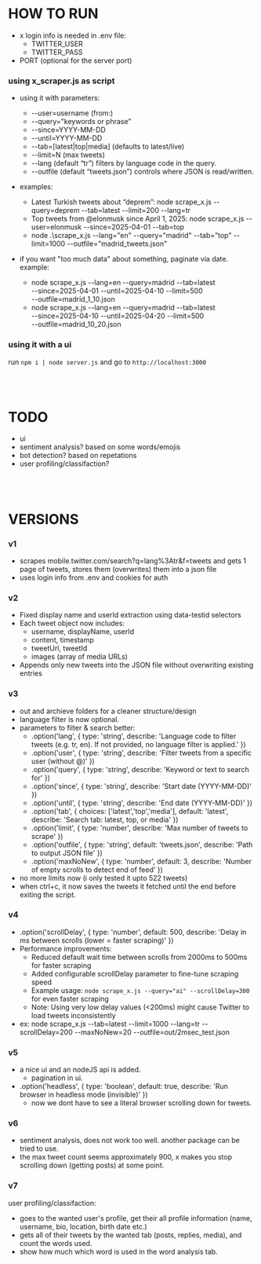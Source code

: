 # HOW TO RUN
* x login info is needed in .env file: 
  * TWITTER_USER
  * TWITTER_PASS
* PORT (optional for the server port)

### using x_scraper.js as script

* using it with parameters:
  * --user=username (from:)
  * --query="keywords or phrase"
  * --since=YYYY-MM-DD
  * --until=YYYY-MM-DD
  * --tab=[latest|top|media] (defaults to latest/live)
  * --limit=N (max tweets)
  * --lang (default “tr”) filters by language code in the query.
  * --outfile (default “tweets.json”) controls where JSON is read/written.

* examples:
  * Latest Turkish tweets about “deprem”: node scrape_x.js --query=deprem --tab=latest --limit=200 --lang=tr
  * Top tweets from @elonmusk since April 1, 2025: node scrape_x.js --user=elonmusk --since=2025-04-01 --tab=top
  * node .\scrape_x.js --lang="en" --query="madrid" --tab="top" --limit=1000 --outfile="madrid_tweets.json"

* if you want "too much data" about something, paginate via date. example: 
  * node scrape_x.js --lang=en --query=madrid --tab=latest \
  --since=2025-04-01 --until=2025-04-10 --limit=500 \
  --outfile=madrid_1_10.json
  * node scrape_x.js --lang=en --query=madrid --tab=latest \
  --since=2025-04-10 --until=2025-04-20 --limit=500 \
  --outfile=madrid_10_20.json

### using it with a ui

run ``npm i | node server.js`` and go to ``http://localhost:3000``

<br><br>

# TODO

* ui
* sentiment analysis? based on some words/emojis
* bot detection? based on repetations
* user profiling/classifaction?

<br><br> 

# VERSIONS

### v1

* scrapes mobile.twitter.com/search?q=lang%3Atr&f=tweets and gets 1 page of tweets, stores them (overwrites) them into a json file
* uses login info from .env and cookies for auth

### v2

- Fixed display name and userId extraction using data-testid selectors
- Each tweet object now includes:
  - username, displayName, userId
  - content, timestamp
  - tweetUrl, tweetId
  - images (array of media URLs)
- Appends only new tweets into the JSON file without overwriting existing entries

### v3

* out and archieve folders for a cleaner structure/design
* language filter is now optional.
* parameters to filter & search better:
  * .option('lang', { type: 'string', describe: 'Language code to filter tweets (e.g. tr, en). If not provided, no language filter is applied.' })
  * .option('user', { type: 'string', describe: 'Filter tweets from a specific user (without @)' })
  * .option('query', { type: 'string', describe: 'Keyword or text to search for' })
  * .option('since', { type: 'string', describe: 'Start date (YYYY-MM-DD)' })
  * .option('until', { type: 'string', describe: 'End date (YYYY-MM-DD)' })
  * .option('tab', { choices: ['latest','top','media'], default: 'latest', describe: 'Search tab: latest, top, or media' })
  * .option('limit', { type: 'number', describe: 'Max number of tweets to scrape' })
  * .option('outfile', { type: 'string', default: 'tweets.json', describe: 'Path to output JSON file' })
  * .option('maxNoNew', { type: 'number', default: 3, describe: 'Number of empty scrolls to detect end of feed' })
* no more limits now (i only tested it upto 522 tweets)
* when ctrl+c, it now saves the tweets it fetched until the end before exiting the script.

### v4

* .option('scrollDelay', { type: 'number', default: 500, describe: 'Delay in ms between scrolls (lower = faster scraping)' })
* Performance improvements:
  * Reduced default wait time between scrolls from 2000ms to 500ms for faster scraping
  * Added configurable scrollDelay parameter to fine-tune scraping speed
  * Example usage: `node scrape_x.js --query="ai" --scrollDelay=300` for even faster scraping
  * Note: Using very low delay values (<200ms) might cause Twitter to load tweets inconsistently
* ex: node scrape_x.js --tab=latest --limit=1000 --lang=tr --scrollDelay=200 --maxNoNew=20 --outfile=out/2msec_test.json

### v5

* a nice ui and an nodeJS api is added.
  * pagination in ui.
* .option('headless', { type: 'boolean', default: true, describe: 'Run browser in headless mode (invisible)' })
  * now we dont have to see a literal browser scrolling down for tweets.

### v6

* sentiment analysis, does not work too well. another package can be tried to use.
* the max tweet count seems approximately 900, x makes you stop scrolling down (getting posts) at some point.

### v7
user profiling/classifaction:
  * goes to the wanted user's profile, get their all profile information (name, username, bio, location, birth date etc.)
  * gets all of their tweets by the wanted tab (posts, replies, media), and count the words used.
  * show how much which word is used in the word analysis tab.